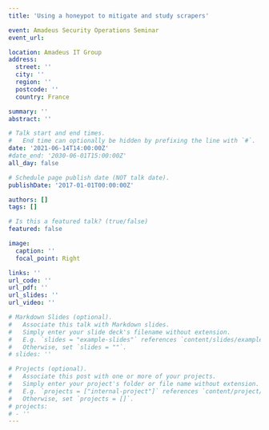```yaml
---
title: 'Using a honeypot to mitigate and study scrapers'

event: Amadeus Security Operations Seminar
event_url: 

location: Amadeus IT Group
address:
  street: ''
  city: ''
  region: ''
  postcode: ''
  country: France

summary: ''
abstract: ''

# Talk start and end times.
#   End time can optionally be hidden by prefixing the line with `#`.
date: '2021-06-14T14:00:00Z'
#date_end: '2030-06-01T15:00:00Z'
all_day: false

# Schedule page publish date (NOT talk date).
publishDate: '2017-01-01T00:00:00Z'

authors: []
tags: []

# Is this a featured talk? (true/false)
featured: false

image:
  caption: ''
  focal_point: Right

links: ''
url_code: ''
url_pdf: ''
url_slides: ''
url_video: ''

# Markdown Slides (optional).
#   Associate this talk with Markdown slides.
#   Simply enter your slide deck's filename without extension.
#   E.g. `slides = "example-slides"` references `content/slides/example-slides.md`.
#   Otherwise, set `slides = ""`.
# slides: ''

# Projects (optional).
#   Associate this post with one or more of your projects.
#   Simply enter your project's folder or file name without extension.
#   E.g. `projects = ["internal-project"]` references `content/project/deep-learning/index.md`.
#   Otherwise, set `projects = []`.
# projects:
# - ''
---
```



